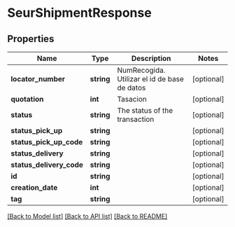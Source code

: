 # SeurShipmentResponse

## Properties
Name | Type | Description | Notes
------------ | ------------- | ------------- | -------------
**locator_number** | **string** | NumRecogida. Utilizar el id de base de datos | [optional] 
**quotation** | **int** | Tasacion | [optional] 
**status** | **string** | The status of the transaction | [optional] 
**status_pick_up** | **string** |  | [optional] 
**status_pick_up_code** | **string** |  | [optional] 
**status_delivery** | **string** |  | [optional] 
**status_delivery_code** | **string** |  | [optional] 
**id** | **string** |  | [optional] 
**creation_date** | **int** |  | [optional] 
**tag** | **string** |  | [optional] 

[[Back to Model list]](../README.md#documentation-for-models) [[Back to API list]](../README.md#documentation-for-api-endpoints) [[Back to README]](../README.md)


